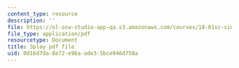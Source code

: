 ```yaml
---
content_type: resource
description: ''
file: https://ol-ocw-studio-app-qa.s3.amazonaws.com/courses/18-01sc-single-variable-calculus-fall-2010/0d16d7da8e72e96aade35bce946d758a_Bk5y6Elcy_Q.pdf
file_type: application/pdf
resourcetype: Document
title: 3play pdf file
uid: 0d16d7da-8e72-e96a-ade3-5bce946d758a
---
```

